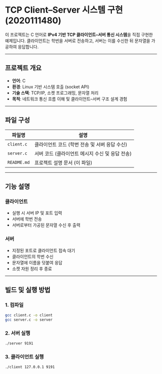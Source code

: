 # TCP Client–Server 시스템 구현 (2020111480)

이 프로젝트는 C 언어로 **IPv4 기반 TCP 클라이언트–서버 통신 시스템**을 직접 구현한 예제입니다. 클라이언트는 학번을 서버로 전송하고, 서버는 이를 수신한 뒤 문자열을 가공하여 응답합니다.

---

## 프로젝트 개요

- **언어**: C
- **환경**: Linux 기반 시스템 호출 (socket API)
- **기술 스택**: TCP/IP, 소켓 프로그래밍, 문자열 처리
- **목적**: 네트워크 통신 흐름 이해 및 클라이언트–서버 구조 설계 경험

---

## 파일 구성

| 파일명 | 설명 |
|--------|------|
| `client.c` | 클라이언트 코드 (학번 전송 및 서버 응답 수신) |
| `server.c` | 서버 코드 (클라이언트 메시지 수신 및 응답 전송) |
| `README.md` | 프로젝트 설명 문서 (이 파일) |

---

## 기능 설명

### 클라이언트
- 실행 시 서버 IP 및 포트 입력
- 서버에 학번 전송
- 서버로부터 가공된 문자열 수신 후 출력

### 서버
- 지정된 포트로 클라이언트 접속 대기
- 클라이언트의 학번 수신
- 문자열에 이름을 덧붙여 응답
- 소켓 자원 정리 후 종료

---

## 빌드 및 실행 방법

### 1. 컴파일
```bash
gcc client.c -o client
gcc server.c -o server
```

### 2. 서버 실행
```bash
./server 9191
```

### 3. 클라이언트 실행
```bash
./client 127.0.0.1 9191
```

